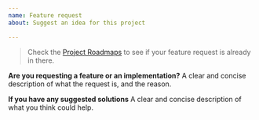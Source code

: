 ```yaml
---
name: Feature request
about: Suggest an idea for this project

---
```


>Check the [Project Roadmaps](https://github.com/kengz/SLM-Lab/projects) to see if your feature request is already in there.

**Are you requesting a feature or an implementation?**
A clear and concise description of what the request is, and the reason.

**If you have any suggested solutions**
A clear and concise description of what you think could help.
